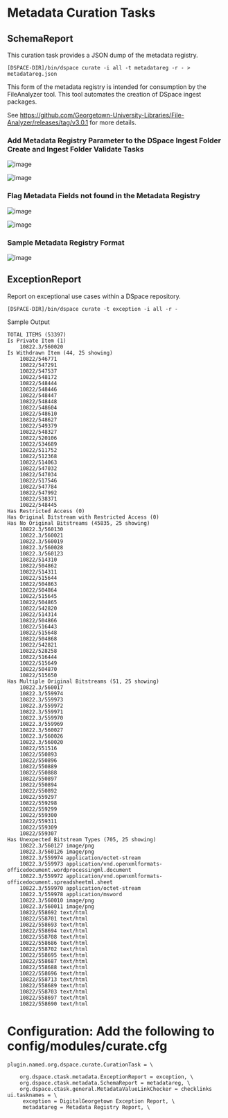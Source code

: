# Metadata Curation Tasks #

## SchemaReport ##

This curation task provides a JSON dump of the metadata registry.

``[DSPACE-DIR]/bin/dspace curate -i all -t metadatareg -r - > metadatareg.json``

This form of the metadata registry is intended for consumption by the FileAnalyzer tool.  This tool automates the creation of DSpace ingest packages.

See https://github.com/Georgetown-University-Libraries/File-Analyzer/releases/tag/v3.0.1 for more details.

### Add Metadata Registry Parameter to the DSpace Ingest Folder Create and Ingest Folder Validate Tasks

![image](https://cloud.githubusercontent.com/assets/1111057/6398698/2c6b946a-bda2-11e4-932c-4351c6c8e6a6.png)

![image](https://cloud.githubusercontent.com/assets/1111057/6398683/186d2b04-bda2-11e4-8b2c-efdc92b4e5c7.png)

### Flag Metadata Fields not found in the Metadata Registry

![image](https://cloud.githubusercontent.com/assets/1111057/6398724/517aa4c6-bda2-11e4-8ddd-421e3d15a126.png)

![image](https://cloud.githubusercontent.com/assets/1111057/6398728/60b8b02c-bda2-11e4-870a-9d75df799995.png)

### Sample Metadata Registry Format

![image](https://cloud.githubusercontent.com/assets/1111057/6398762/ade74b92-bda2-11e4-8ff4-8c455af6813d.png)

## ExceptionReport ##

Report on exceptional use cases within a DSpace repository.

``[DSPACE-DIR]/bin/dspace curate -t exception -i all -r -``

Sample Output

    TOTAL ITEMS (53397)
    Is Private Item (1)
        10822.3/560020
    Is Withdrawn Item (44, 25 showing)
        10822/546771
        10822/547291
        10822/547537
        10822/548172
        10822/548444
        10822/548446
        10822/548447
        10822/548448
        10822/548604
        10822/548610
        10822/548627
        10822/549379
        10822/548327
        10822/520106
        10822/534689
        10822/511752
        10822/512368
        10822/514063
        10822/547032
        10822/547034
        10822/517546
        10822/547784
        10822/547992
        10822/538371
        10822/548445
    Has Restricted Access (0)
    Has Original Bitstream with Restricted Access (0)
    Has No Original Bitstreams (45835, 25 showing)
        10822.3/560130
        10822.3/560021
        10822.3/560019
        10822.3/560028
        10822.3/560123
        10822/514310
        10822/504862
        10822/514311
        10822/515644
        10822/504863
        10822/504864
        10822/515645
        10822/504865
        10822/542820
        10822/514314
        10822/504866
        10822/516443
        10822/515648
        10822/504868
        10822/542821
        10822/528258
        10822/516444
        10822/515649
        10822/504870
        10822/515650
    Has Multiple Original Bitstreams (51, 25 showing)
        10822.3/560017
        10822.3/559974
        10822.3/559973
        10822.3/559972
        10822.3/559971
        10822.3/559970
        10822.3/559969
        10822.3/560027
        10822.3/560026
        10822.3/560020
        10822/551516
        10822/550893
        10822/550896
        10822/550889
        10822/550888
        10822/550897
        10822/550894
        10822/550892
        10822/559297
        10822/559298
        10822/559299
        10822/559300
        10822/559311
        10822/559309
        10822/559307
    Has Unexpected Bitstream Types (705, 25 showing)
        10822.3/560127 image/png
        10822.3/560126 image/png
        10822.3/559974 application/octet-stream
        10822.3/559973 application/vnd.openxmlformats-officedocument.wordprocessingml.document
        10822.3/559972 application/vnd.openxmlformats-officedocument.spreadsheetml.sheet
        10822.3/559970 application/octet-stream
        10822.3/559978 application/msword
        10822.3/560010 image/png
        10822.3/560011 image/png
        10822/558692 text/html
        10822/558701 text/html
        10822/558693 text/html
        10822/558694 text/html
        10822/558708 text/html
        10822/558686 text/html
        10822/558702 text/html
        10822/558695 text/html
        10822/558687 text/html
        10822/558688 text/html
        10822/558696 text/html
        10822/558713 text/html
        10822/558689 text/html
        10822/558703 text/html
        10822/558697 text/html
        10822/558690 text/html


# Configuration: Add the following to config/modules/curate.cfg

    plugin.named.org.dspace.curate.CurationTask = \
    
        org.dspace.ctask.metadata.ExceptionReport = exception, \
        org.dspace.ctask.metadata.SchemaReport = metadatareg, \
        org.dspace.ctask.general.MetadataValueLinkChecker = checklinks
    ui.tasknames = \
         exception = DigitalGeorgetown Exception Report, \
         metadatareg = Metadata Registry Report, \
